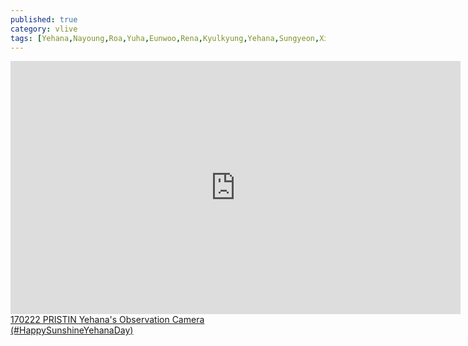 ```yaml
---
published: true
category: vlive
tags: [Yehana,Nayoung,Roa,Yuha,Eunwoo,Rena,Kyulkyung,Yehana,Sungyeon,Xiyeon,Kyla]
---
```

<iframe src="http://www.vlive.tv/embed/23552" frameborder="no" scrolling="no" marginwidth="0" marginheight="0" WIDTH="720" HEIGHT="405" allowfullscreen></iframe><br /><a href="" target="_blank">170222 PRISTIN Yehana's Observation Camera (#HappySunshineYehanaDay)</a>